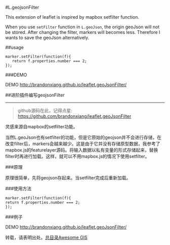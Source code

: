 #L.geojsonFilter

This extension of leaflet is inspired by mapbox setfilter function.

When you use `setFilter` function in `L.geoJson`, the origin geoJson will not be stored. After changing the filter, markers will becomes less. Therefore I wants to save the geoJson alternatively.  

##usage

 ```
 marker.setFilter(function(f){
    return f.properties.number === 2;
});
 ```
 
 ###DEMO

DEMO http://brandonxiang.github.io/leaflet.geoJsonFilter/

##进阶插件编写geojsonFilter

----------------------------------

> github源码在此，记得点星:
https://github.com/brandonxiang/leaflet.geoJsonFilter

灵感来源自mapbox的setfilter功能。

当然L.geoJson也有setfilter的功能，但是它原始的geojson并不会进行存储，在改变filter后，markers会越来越少。这是由于它并没有存储原型数据，我参考了mapbox.js的featurelayer源码。将输入数据以私有变量的形式存储起来，替换filter时再进行加载。这样，就可以不用mapbox.js的情况下使用setfilter。

###原理

原理很简单，先将geojson存起来。当setfilter完成后重新加载。

###使用方法
```
marker.setFilter(function(f){ 
return f.properties.number === 2;
});
```

###例子

DEMO http://brandonxiang.github.io/leaflet.geoJsonFilter/

转载，请表明出处。[总目录Awesome GIS](http://www.jianshu.com/p/3b3efa92dd6d)

